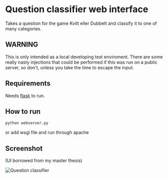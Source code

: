 
Question classifier web interface
=================================
Takes a question for the game Kvitt eller Dubbelt and classify it to one of many categories. 

WARNING
-------
This is only intended as a local developing test enviroment. 
There are some really nasty injections that could be performed if this was run on a public server, so don't, unless you take the time to escape the input.

Requirements
------------
Needs [flask](http://flask.pocoo.org/) to run.

How to run
----------
    python webserver.py 

or add wsgi file and run through apache

Screenshot
---------

(UI borrowed from my master thesis)

![Question classifier](https://raw.github.com/melpomene/question-classifier-hajen/master/snapshot/screenshot.jpeg)
